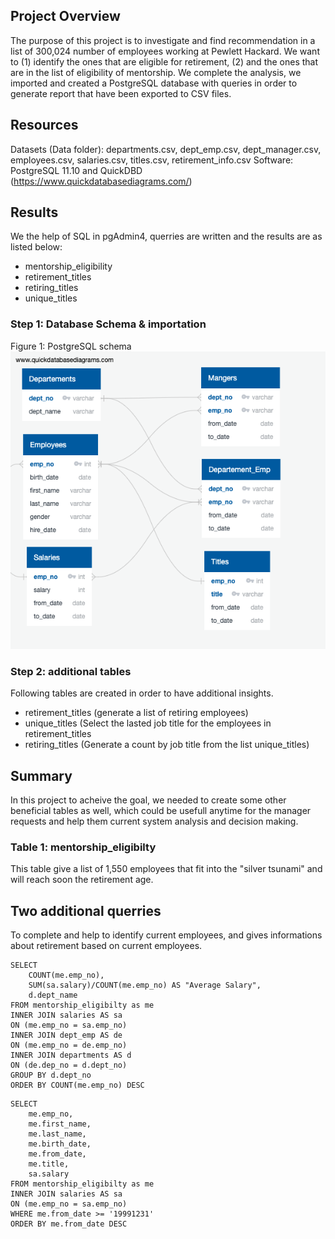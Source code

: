 ## Project Overview

The purpose of this project is to investigate and find recommendation in a list of 300,024 number of employees working at Pewlett Hackard. We want to (1) identify the ones that are eligible for retirement, (2) and the ones that are in the list of eligibility of mentorship. We complete the analysis, we imported and created a PostgreSQL database with queries in order to generate report that have been exported to CSV files.

## Resources

Datasets (Data folder): departments.csv, dept_emp.csv, dept_manager.csv, employees.csv, salaries.csv, titles.csv, retirement_info.csv
Software: PostgreSQL 11.10 and QuickDBD (https://www.quickdatabasediagrams.com/)

## Results

We the help of SQL in pgAdmin4, querries are written and the results are as listed below:

- mentorship_eligibility
- retirement_titles
- retiring_titles
- unique_titles

### Step 1: Database Schema & importation

Figure 1: PostgreSQL schema
<img src="https://github.com/poboisvert/Pewlett-Hackard-Analysis/blob/main/EmployeeDB.png?raw=true" width="750" />

### Step 2: additional tables

Following tables are created in order to have additional insights.

- retirement_titles (generate a list of retiring employees)
- unique_titles (Select the lasted job title for the employees in retirement_titles
- retiring_titles (Generate a count by job title from the list unique_titles)

## Summary

In this project to acheive the goal, we needed to create some other beneficial tables as well, which could be usefull anytime for the manager requests and help them current system analysis and decision making.

### Table 1: mentorship_eligibilty

This table give a list of 1,550 employees that fit into the "silver tsunami" and will reach soon the retirement age.

## Two additional querries

To complete and help to identify current employees, and gives informations about retirement based on current employees.

```
SELECT
	COUNT(me.emp_no),
	SUM(sa.salary)/COUNT(me.emp_no) AS "Average Salary",
	d.dept_name
FROM mentorship_eligibilty as me
INNER JOIN salaries AS sa
ON (me.emp_no = sa.emp_no)
INNER JOIN dept_emp AS de
ON (me.emp_no = de.emp_no)
INNER JOIN departments AS d
ON (de.dep_no = d.dept_no)
GROUP BY d.dept_no
ORDER BY COUNT(me.emp_no) DESC
```

```
SELECT
    me.emp_no,
    me.first_name,
    me.last_name,
    me.birth_date,
	me.from_date,
	me.title,
	sa.salary
FROM mentorship_eligibilty as me
INNER JOIN salaries AS sa
ON (me.emp_no = sa.emp_no)
WHERE me.from_date >= '19991231'
ORDER BY me.from_date DESC
```
